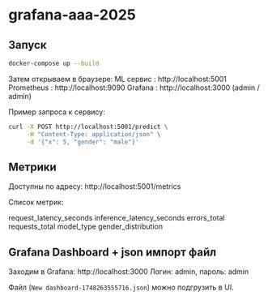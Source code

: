 # grafana-aaa-2025

## Запуск

```bash
docker-compose up --build
```

Затем открываем в браузере:
ML сервис : http://localhost:5001
Prometheus : http://localhost:9090
Grafana : http://localhost:3000 (admin / admin)

Пример запроса к сервису:
```bash
curl -X POST http://localhost:5001/predict \
     -H "Content-Type: application/json" \
     -d '{"x": 5, "gender": "male"}'
```

## Метрики

Доступны по адресу: http://localhost:5001/metrics

Список метрик:

request_latency_seconds
inference_latency_seconds
errors_total
requests_total
model_type
gender_distribution

## Grafana Dashboard + json импорт файл

Заходим в Grafana: http://localhost:3000
Логин: admin, пароль: admin

Файл (```New dashboard-1748263555716.json```) можно подгрузить в UI.
